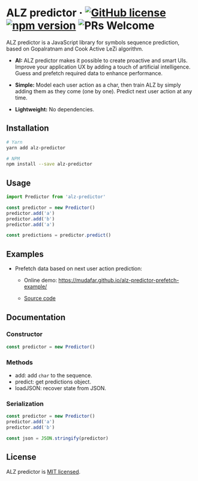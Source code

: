 # ALZ predictor &middot; [![GitHub license](https://img.shields.io/badge/license-MIT-blue.svg)](https://github.com/mudafar/alz-predictor/blob/master/LICENSE) [![npm version](https://img.shields.io/npm/v/alz-predictor.svg?style=flat)](https://www.npmjs.com/package/alz-predictor)  ![PRs Welcome](https://img.shields.io/badge/PRs-welcome-brightgreen.svg)

ALZ predictor is a JavaScript library for symbols sequence prediction, based on Gopalratnam and Cook Active LeZi algorithm.


* **AI:** ALZ predictor makes it possible to create proactive and smart UIs. Improve your application UX by adding a touch of artificial intelligence. Guess and prefetch required data to enhance performance. 

* **Simple:** Model each user action as a char, then train ALZ by simply adding them as they come (one by one). Predict next user action at any time. 

* **Lightweight:** No dependencies.   



## Installation
```bash
# Yarn
yarn add alz-predictor

# NPM
npm install --save alz-predictor
```


## Usage

```js
import Predictor from 'alz-predictor'

const predictor = new Predictor()
predictor.add('a')
predictor.add('b')
predictor.add('a')

const predictions = predictor.predict()
```

## Examples
- Prefetch data based on next user action prediction:
    - Online demo: https://mudafar.github.io/alz-predictor-prefetch-example/

    - [Source code](https://github.com/mudafar/alz-predictor-prefetch-example)



## Documentation
### Constructor
```js
const predictor = new Predictor()
```

### Methods
- add: add `char` to the sequence.
- predict: get predictions object. 
- loadJSON: recover state from JSON. 

### Serialization
```js
const predictor = new Predictor()
predictor.add('a')
predictor.add('b')

const json = JSON.stringify(predictor)
```


## License
ALZ predictor is [MIT licensed](./LICENSE).